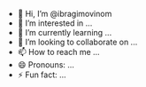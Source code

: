 - 👋 Hi, I’m @ibragimovinom
- 👀 I’m interested in ...
- 🌱 I’m currently learning ...
- 💞️ I’m looking to collaborate on ...
- 📫 How to reach me ...
- 😄 Pronouns: ...
- ⚡ Fun fact: ...

<!---
ibragimovinom/ibragimovinom is a ✨ special ✨ repository because its `README.md` (this file) appears on your GitHub profile.
You can click the Preview link to take a look at your changes.
--->
